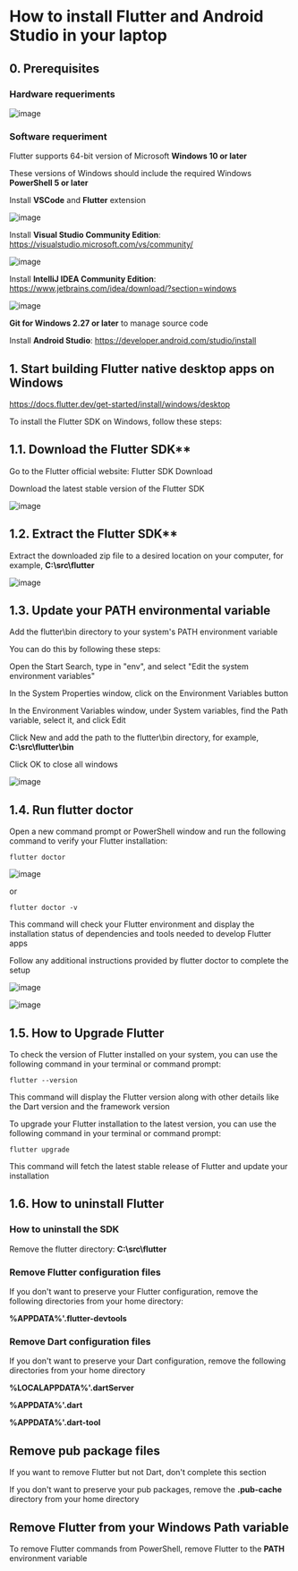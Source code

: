 # How to install Flutter and Android Studio in your laptop

## 0. Prerequisites

### Hardware requeriments

![image](https://github.com/luiscoco/Flutter_Installation/assets/32194879/f960ae23-98b7-423d-8738-871a26759a19)

### Software requeriment

Flutter supports 64-bit version of Microsoft **Windows 10 or later**

These versions of Windows should include the required Windows **PowerShell 5 or later**

Install **VSCode** and **Flutter** extension

![image](https://github.com/luiscoco/Flutter_Installation/assets/32194879/29d7c341-5acc-4d7c-b393-d4a3cc3badb0)

Install **Visual Studio Community Edition**: https://visualstudio.microsoft.com/vs/community/

![image](https://github.com/luiscoco/Flutter_Installation/assets/32194879/492a6048-177d-446c-8415-c5e00f5ab427)

Install **IntelliJ IDEA Community Edition**: https://www.jetbrains.com/idea/download/?section=windows

![image](https://github.com/luiscoco/Flutter_Installation/assets/32194879/8e6c12dd-16d1-42d8-9bf5-9fe430fc6e3d)

**Git for Windows 2.27 or later** to manage source code

Install **Android Studio**: https://developer.android.com/studio/install



## 1. Start building Flutter native desktop apps on Windows

https://docs.flutter.dev/get-started/install/windows/desktop

To install the Flutter SDK on Windows, follow these steps:

## 1.1. Download the Flutter SDK**

Go to the Flutter official website: Flutter SDK Download

Download the latest stable version of the Flutter SDK

![image](https://github.com/luiscoco/Flutter_Installation/assets/32194879/64517bd7-7779-49b5-adf9-0de2aec03627)

## 1.2. Extract the Flutter SDK**

Extract the downloaded zip file to a desired location on your computer, for example, **C:\src\flutter**

![image](https://github.com/luiscoco/Flutter_Installation/assets/32194879/b88372cb-c8a8-43f7-b363-a7a4c5304fca)

## 1.3. Update your PATH environmental variable

Add the flutter\bin directory to your system's PATH environment variable

You can do this by following these steps:

Open the Start Search, type in "env", and select "Edit the system environment variables"

In the System Properties window, click on the Environment Variables button

In the Environment Variables window, under System variables, find the Path variable, select it, and click Edit

Click New and add the path to the flutter\bin directory, for example, **C:\src\flutter\bin**

Click OK to close all windows

![image](https://github.com/luiscoco/Flutter_Installation/assets/32194879/80508108-12c0-4963-9cd5-c3b0a16057a4)

## 1.4. Run flutter doctor

Open a new command prompt or PowerShell window and run the following command to verify your Flutter installation:

```
flutter doctor
```

![image](https://github.com/luiscoco/Flutter_Installation/assets/32194879/02e4b898-98f9-4290-8bcf-b1ac823ce7c1)

or 

```
flutter doctor -v
```

This command will check your Flutter environment and display the installation status of dependencies and tools needed to develop Flutter apps

Follow any additional instructions provided by flutter doctor to complete the setup

![image](https://github.com/luiscoco/Flutter_Installation/assets/32194879/8d2e3463-14e0-44ef-9a71-1756a85ef79e)

![image](https://github.com/luiscoco/Flutter_Installation/assets/32194879/78fd6f09-ee02-4532-99ed-b1714800f8b6)

## 1.5. How to Upgrade Flutter

To check the version of Flutter installed on your system, you can use the following command in your terminal or command prompt:

```
flutter --version
```

This command will display the Flutter version along with other details like the Dart version and the framework version

To upgrade your Flutter installation to the latest version, you can use the following command in your terminal or command prompt:

```
flutter upgrade
```

This command will fetch the latest stable release of Flutter and update your installation

## 1.6. How to uninstall Flutter

### How to uninstall the SDK

Remove the flutter directory: **C:\src\flutter**

### Remove Flutter configuration files

If you don't want to preserve your Flutter configuration, remove the following directories from your home directory:

**%APPDATA%'.flutter-devtools**

### Remove Dart configuration files

If you don't want to preserve your Dart configuration, remove the following directories from your home directory

**%LOCALAPPDATA%'.dartServer**

**%APPDATA%'.dart**

**%APPDATA%'.dart-tool**

## Remove pub package files

If you want to remove Flutter but not Dart, don't complete this section

If you don't want to preserve your pub packages, remove the **.pub-cache** directory from your home directory

## Remove Flutter from your Windows Path variable

To remove Flutter commands from PowerShell, remove Flutter to the **PATH** environment variable



